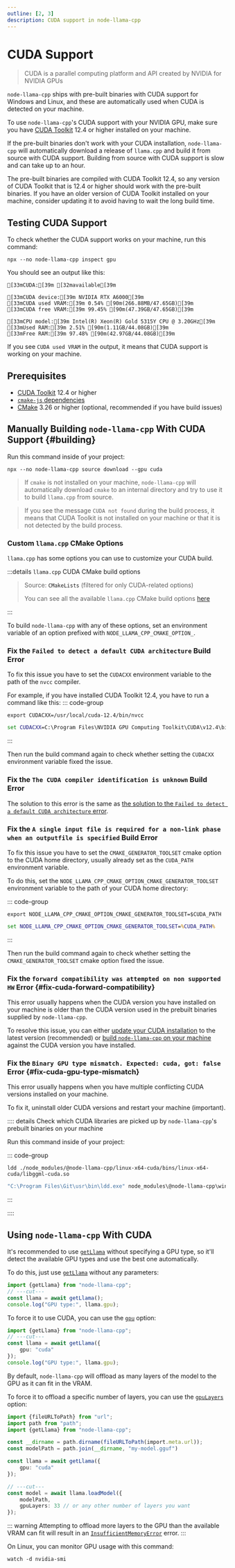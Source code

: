 ```yaml
---
outline: [2, 3]
description: CUDA support in node-llama-cpp
---
```

# CUDA Support
> CUDA is a parallel computing platform and API created by NVIDIA for NVIDIA GPUs

`node-llama-cpp` ships with pre-built binaries with CUDA support for Windows and Linux,
and these are automatically used when CUDA is detected on your machine.

To use `node-llama-cpp`'s CUDA support with your NVIDIA GPU,
make sure you have [CUDA Toolkit](https://developer.nvidia.com/cuda-downloads) 12.4 or higher installed on your machine.

If the pre-built binaries don't work with your CUDA installation,
`node-llama-cpp` will automatically download a release of `llama.cpp` and build it from source with CUDA support.
Building from source with CUDA support is slow and can take up to an hour.

The pre-built binaries are compiled with CUDA Toolkit 12.4,
so any version of CUDA Toolkit that is 12.4 or higher should work with the pre-built binaries.
If you have an older version of CUDA Toolkit installed on your machine,
consider updating it to avoid having to wait the long build time.

## Testing CUDA Support
To check whether the CUDA support works on your machine, run this command:
```shell
npx --no node-llama-cpp inspect gpu
```

You should see an output like this:
```ansi
[33mCUDA:[39m [32mavailable[39m

[33mCUDA device:[39m NVIDIA RTX A6000[39m
[33mCUDA used VRAM:[39m 0.54% [90m(266.88MB/47.65GB)[39m
[33mCUDA free VRAM:[39m 99.45% [90m(47.39GB/47.65GB)[39m

[33mCPU model:[39m Intel(R) Xeon(R) Gold 5315Y CPU @ 3.20GHz[39m
[33mUsed RAM:[39m 2.51% [90m(1.11GB/44.08GB)[39m
[33mFree RAM:[39m 97.48% [90m(42.97GB/44.08GB)[39m
```

If you see `CUDA used VRAM` in the output, it means that CUDA support is working on your machine.

## Prerequisites
* [CUDA Toolkit](https://developer.nvidia.com/cuda-downloads) 12.4 or higher
* [`cmake-js` dependencies](https://github.com/cmake-js/cmake-js#:~:text=projectRoot/build%20%20%20%20%20%20%20%20%20%20%20%20%20%20%20%20%20%20%20%20%20%20%20%20%20%20%20%20%20%20%5Bstring%5D-,Requirements%3A,-CMake)
* [CMake](https://cmake.org/download/) 3.26 or higher (optional, recommended if you have build issues)

## Manually Building `node-llama-cpp` With CUDA Support {#building}
Run this command inside of your project:
```shell
npx --no node-llama-cpp source download --gpu cuda
```

> If `cmake` is not installed on your machine, `node-llama-cpp` will automatically download `cmake` to an internal directory and try to use it to build `llama.cpp` from source.

> If you see the message `CUDA not found` during the build process,
> it means that CUDA Toolkit is not installed on your machine or that it is not detected by the build process.

### Custom `llama.cpp` CMake Options
<script setup lang="ts">
import {data} from "./cmakeOptions.data.js";
const cmakeOptionsFileUrl = data.cmakeOptionsFileUrl;
const cudaCmakeOptionsTable = data.cudaCmakeOptionsTable;
</script>

`llama.cpp` has some options you can use to customize your CUDA build.

:::details `llama.cpp` CUDA CMake build options

<div v-html="cudaCmakeOptionsTable"></div>

> Source: <a :href="cmakeOptionsFileUrl">`CMakeLists`</a> (filtered for only CUDA-related options)
> 
> You can see all the available `llama.cpp` CMake build options [here](../guide/building-from-source.md#customize-build)

:::

To build `node-llama-cpp` with any of these options, set an environment variable of an option prefixed with `NODE_LLAMA_CPP_CMAKE_OPTION_`.

### Fix the `Failed to detect a default CUDA architecture` Build Error
To fix this issue you have to set the `CUDACXX` environment variable to the path of the `nvcc` compiler.

For example, if you have installed CUDA Toolkit 12.4, you have to run a command like this:
::: code-group
```shell [Linux]
export CUDACXX=/usr/local/cuda-12.4/bin/nvcc
```

```cmd [Windows]
set CUDACXX=C:\Program Files\NVIDIA GPU Computing Toolkit\CUDA\v12.4\bin\nvcc.exe
```
:::

Then run the build command again to check whether setting the `CUDACXX` environment variable fixed the issue.

### Fix the `The CUDA compiler identification is unknown` Build Error
The solution to this error is the same as [the solution to the `Failed to detect a default CUDA architecture` error](#fix-the-failed-to-detect-a-default-cuda-architecture-build-error).

### Fix the `A single input file is required for a non-link phase when an outputfile is specified` Build Error
To fix this issue you have to set the `CMAKE_GENERATOR_TOOLSET` cmake option to the CUDA home directory, usually already set as the `CUDA_PATH` environment variable.

To do this, set the `NODE_LLAMA_CPP_CMAKE_OPTION_CMAKE_GENERATOR_TOOLSET` environment variable to the path of your CUDA home directory:

::: code-group
```shell [Linux]
export NODE_LLAMA_CPP_CMAKE_OPTION_CMAKE_GENERATOR_TOOLSET=$CUDA_PATH
```

```cmd [Windows]
set NODE_LLAMA_CPP_CMAKE_OPTION_CMAKE_GENERATOR_TOOLSET=%CUDA_PATH%
```
:::

Then run the build command again to check whether setting the `CMAKE_GENERATOR_TOOLSET` cmake option fixed the issue.

### Fix the `forward compatibility was attempted on non supported HW` Error {#fix-cuda-forward-compatibility}
This error usually happens when the CUDA version you have installed on your machine is older than the CUDA version used in the prebuilt binaries supplied by `node-llama-cpp`.

To resolve this issue, you can either [update your CUDA installation](https://developer.nvidia.com/cuda-downloads) to the latest version (recommended) or [build `node-llama-cpp` on your machine](#building) against the CUDA version you have installed.

### Fix the `Binary GPU type mismatch. Expected: cuda, got: false` Error {#fix-cuda-gpu-type-mismatch}
This error usually happens when you have multiple conflicting CUDA versions installed on your machine.

To fix it, uninstall older CUDA versions and restart your machine (important).

:::: details Check which CUDA libraries are picked up by `node-llama-cpp`'s prebuilt binaries on your machine

Run this command inside of your project:

::: code-group
```shell [Linux]
ldd ./node_modules/@node-llama-cpp/linux-x64-cuda/bins/linux-x64-cuda/libggml-cuda.so
```

```cmd [Windows]
"C:\Program Files\Git\usr\bin\ldd.exe" node_modules\@node-llama-cpp\win-x64-cuda\bins\win-x64-cuda\ggml-cuda.dll
```
:::

::::


## Using `node-llama-cpp` With CUDA
It's recommended to use [`getLlama`](../api/functions/getLlama) without specifying a GPU type,
so it'll detect the available GPU types and use the best one automatically.

To do this, just use [`getLlama`](../api/functions/getLlama) without any parameters:
```typescript
import {getLlama} from "node-llama-cpp";
// ---cut---
const llama = await getLlama();
console.log("GPU type:", llama.gpu);
```

To force it to use CUDA, you can use the [`gpu`](../api/type-aliases/LlamaOptions#gpu) option:
```typescript
import {getLlama} from "node-llama-cpp";
// ---cut---
const llama = await getLlama({
    gpu: "cuda"
});
console.log("GPU type:", llama.gpu);
```

By default, `node-llama-cpp` will offload as many layers of the model to the GPU as it can fit in the VRAM.

To force it to offload a specific number of layers, you can use the [`gpuLayers`](../api/type-aliases/LlamaModelOptions.md#gpulayers) option:
```typescript
import {fileURLToPath} from "url";
import path from "path";
import {getLlama} from "node-llama-cpp";

const __dirname = path.dirname(fileURLToPath(import.meta.url));
const modelPath = path.join(__dirname, "my-model.gguf")

const llama = await getLlama({
    gpu: "cuda"
});

// ---cut---
const model = await llama.loadModel({
    modelPath,
    gpuLayers: 33 // or any other number of layers you want
});
```

::: warning
Attempting to offload more layers to the GPU than the available VRAM can fit will result in an [`InsufficientMemoryError`](../api/classes/InsufficientMemoryError.md) error.
:::

On Linux, you can monitor GPU usage with this command:
```shell
watch -d nvidia-smi
```
